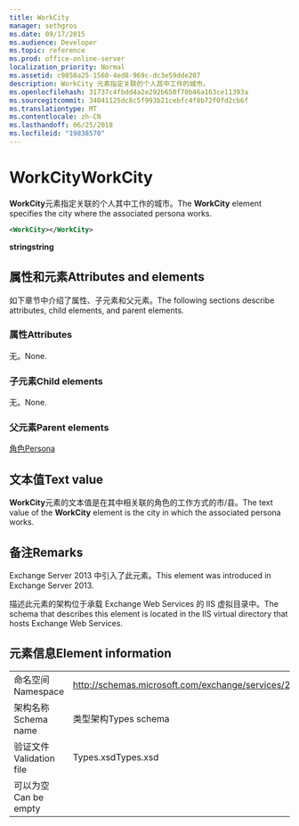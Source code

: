 ```yaml
---
title: WorkCity
manager: sethgros
ms.date: 09/17/2015
ms.audience: Developer
ms.topic: reference
ms.prod: office-online-server
localization_priority: Normal
ms.assetid: c9850a25-1560-4ed8-969c-dc3e59dde207
description: WorkCity 元素指定关联的个人其中工作的城市。
ms.openlocfilehash: 31737c4fbdd4a2e292b650f70b46a163ce11393a
ms.sourcegitcommit: 34041125dc8c5f993b21cebfc4f8b72f0fd2cb6f
ms.translationtype: MT
ms.contentlocale: zh-CN
ms.lasthandoff: 06/25/2018
ms.locfileid: "19838570"
---
```

# <a name="workcity"></a><span data-ttu-id="ede4a-103">WorkCity</span><span class="sxs-lookup"><span data-stu-id="ede4a-103">WorkCity</span></span>

<span data-ttu-id="ede4a-104">**WorkCity**元素指定关联的个人其中工作的城市。</span><span class="sxs-lookup"><span data-stu-id="ede4a-104">The **WorkCity** element specifies the city where the associated persona works.</span></span> 
  
```XML
<WorkCity></WorkCity>
```

 <span data-ttu-id="ede4a-105">**string**</span><span class="sxs-lookup"><span data-stu-id="ede4a-105">**string**</span></span>
## <a name="attributes-and-elements"></a><span data-ttu-id="ede4a-106">属性和元素</span><span class="sxs-lookup"><span data-stu-id="ede4a-106">Attributes and elements</span></span>

<span data-ttu-id="ede4a-107">如下章节中介绍了属性、子元素和父元素。</span><span class="sxs-lookup"><span data-stu-id="ede4a-107">The following sections describe attributes, child elements, and parent elements.</span></span>
  
### <a name="attributes"></a><span data-ttu-id="ede4a-108">属性</span><span class="sxs-lookup"><span data-stu-id="ede4a-108">Attributes</span></span>

<span data-ttu-id="ede4a-109">无。</span><span class="sxs-lookup"><span data-stu-id="ede4a-109">None.</span></span>
  
### <a name="child-elements"></a><span data-ttu-id="ede4a-110">子元素</span><span class="sxs-lookup"><span data-stu-id="ede4a-110">Child elements</span></span>

<span data-ttu-id="ede4a-111">无。</span><span class="sxs-lookup"><span data-stu-id="ede4a-111">None.</span></span>
  
### <a name="parent-elements"></a><span data-ttu-id="ede4a-112">父元素</span><span class="sxs-lookup"><span data-stu-id="ede4a-112">Parent elements</span></span>

[<span data-ttu-id="ede4a-113">角色</span><span class="sxs-lookup"><span data-stu-id="ede4a-113">Persona</span></span>](persona.md)
  
## <a name="text-value"></a><span data-ttu-id="ede4a-114">文本值</span><span class="sxs-lookup"><span data-stu-id="ede4a-114">Text value</span></span>

<span data-ttu-id="ede4a-115">**WorkCity**元素的文本值是在其中相关联的角色的工作方式的市/县。</span><span class="sxs-lookup"><span data-stu-id="ede4a-115">The text value of the **WorkCity** element is the city in which the associated persona works.</span></span> 
  
## <a name="remarks"></a><span data-ttu-id="ede4a-116">备注</span><span class="sxs-lookup"><span data-stu-id="ede4a-116">Remarks</span></span>

<span data-ttu-id="ede4a-117">Exchange Server 2013 中引入了此元素。</span><span class="sxs-lookup"><span data-stu-id="ede4a-117">This element was introduced in Exchange Server 2013.</span></span>
  
<span data-ttu-id="ede4a-118">描述此元素的架构位于承载 Exchange Web Services 的 IIS 虚拟目录中。</span><span class="sxs-lookup"><span data-stu-id="ede4a-118">The schema that describes this element is located in the IIS virtual directory that hosts Exchange Web Services.</span></span>
  
## <a name="element-information"></a><span data-ttu-id="ede4a-119">元素信息</span><span class="sxs-lookup"><span data-stu-id="ede4a-119">Element information</span></span>

|||
|:-----|:-----|
|<span data-ttu-id="ede4a-120">命名空间</span><span class="sxs-lookup"><span data-stu-id="ede4a-120">Namespace</span></span>  <br/> |http://schemas.microsoft.com/exchange/services/2006/types  <br/> |
|<span data-ttu-id="ede4a-121">架构名称</span><span class="sxs-lookup"><span data-stu-id="ede4a-121">Schema name</span></span>  <br/> |<span data-ttu-id="ede4a-122">类型架构</span><span class="sxs-lookup"><span data-stu-id="ede4a-122">Types schema</span></span>  <br/> |
|<span data-ttu-id="ede4a-123">验证文件</span><span class="sxs-lookup"><span data-stu-id="ede4a-123">Validation file</span></span>  <br/> |<span data-ttu-id="ede4a-124">Types.xsd</span><span class="sxs-lookup"><span data-stu-id="ede4a-124">Types.xsd</span></span>  <br/> |
|<span data-ttu-id="ede4a-125">可以为空</span><span class="sxs-lookup"><span data-stu-id="ede4a-125">Can be empty</span></span>  <br/> ||
   

